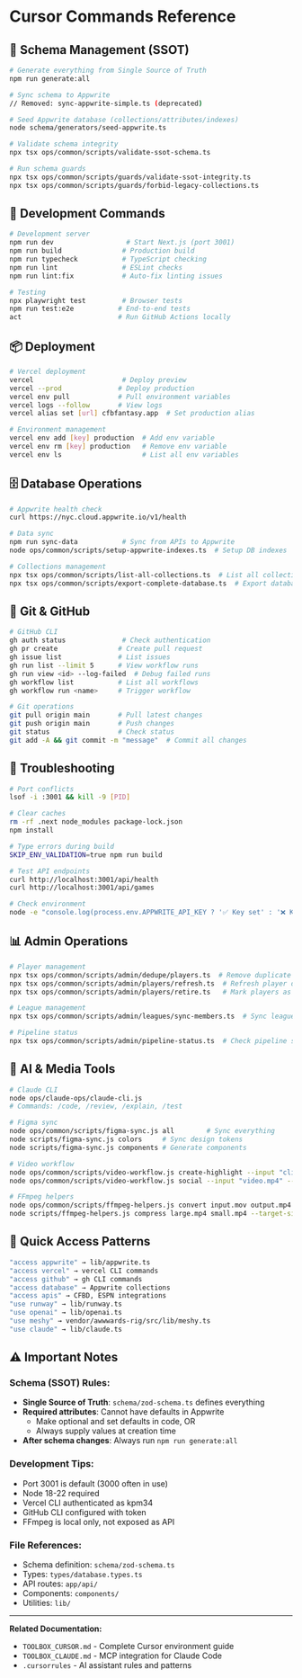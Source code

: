 # Cursor Commands Reference

## 🎯 Schema Management (SSOT)
```bash
# Generate everything from Single Source of Truth
npm run generate:all

# Sync schema to Appwrite
// Removed: sync-appwrite-simple.ts (deprecated)

# Seed Appwrite database (collections/attributes/indexes)
node schema/generators/seed-appwrite.ts

# Validate schema integrity
npx tsx ops/common/scripts/validate-ssot-schema.ts

# Run schema guards
npx tsx ops/common/scripts/guards/validate-ssot-integrity.ts
npx tsx ops/common/scripts/guards/forbid-legacy-collections.ts
```

## 🚀 Development Commands
```bash
# Development server
npm run dev                  # Start Next.js (port 3001)
npm run build               # Production build
npm run typecheck           # TypeScript checking
npm run lint                # ESLint checks
npm run lint:fix            # Auto-fix linting issues

# Testing
npx playwright test         # Browser tests
npm run test:e2e           # End-to-end tests
act                        # Run GitHub Actions locally
```

## 📦 Deployment
```bash
# Vercel deployment
vercel                      # Deploy preview
vercel --prod              # Deploy production
vercel env pull            # Pull environment variables
vercel logs --follow       # View logs
vercel alias set [url] cfbfantasy.app  # Set production alias

# Environment management
vercel env add [key] production  # Add env variable
vercel env rm [key] production   # Remove env variable
vercel env ls                    # List all env variables
```

## 🗄️ Database Operations
```bash
# Appwrite health check
curl https://nyc.cloud.appwrite.io/v1/health

# Data sync
npm run sync-data           # Sync from APIs to Appwrite
node ops/common/scripts/setup-appwrite-indexes.ts  # Setup DB indexes

# Collections management
npx tsx ops/common/scripts/list-all-collections.ts  # List all collections
npx tsx ops/common/scripts/export-complete-database.ts  # Export database
```

## 🐙 Git & GitHub
```bash
# GitHub CLI
gh auth status              # Check authentication
gh pr create               # Create pull request
gh issue list              # List issues
gh run list --limit 5      # View workflow runs
gh run view <id> --log-failed  # Debug failed runs
gh workflow list           # List all workflows
gh workflow run <name>     # Trigger workflow

# Git operations
git pull origin main       # Pull latest changes
git push origin main       # Push changes
git status                 # Check status
git add -A && git commit -m "message"  # Commit all changes
```

## 🔧 Troubleshooting
```bash
# Port conflicts
lsof -i :3001 && kill -9 [PID]

# Clear caches
rm -rf .next node_modules package-lock.json
npm install

# Type errors during build
SKIP_ENV_VALIDATION=true npm run build

# Test API endpoints
curl http://localhost:3001/api/health
curl http://localhost:3001/api/games

# Check environment
node -e "console.log(process.env.APPWRITE_API_KEY ? '✅ Key set' : '❌ Key missing')"
```

## 📊 Admin Operations
```bash
# Player management
npx tsx ops/common/scripts/admin/dedupe/players.ts  # Remove duplicate players
npx tsx ops/common/scripts/admin/players/refresh.ts  # Refresh player data
npx tsx ops/common/scripts/admin/players/retire.ts   # Mark players as retired

# League management
npx tsx ops/common/scripts/admin/leagues/sync-members.ts  # Sync league members

# Pipeline status
npx tsx ops/common/scripts/admin/pipeline-status.ts  # Check pipeline status
```

## 🎨 AI & Media Tools
```bash
# Claude CLI
node ops/claude-ops/claude-cli.js
# Commands: /code, /review, /explain, /test

# Figma sync
node ops/common/scripts/figma-sync.js all        # Sync everything
node scripts/figma-sync.js colors     # Sync design tokens
node scripts/figma-sync.js components # Generate components

# Video workflow
node ops/common/scripts/video-workflow.js create-highlight --input "clips" --output "highlight.mp4"
node ops/common/scripts/video-workflow.js social --input "video.mp4" --format instagram

# FFmpeg helpers
node ops/common/scripts/ffmpeg-helpers.js convert input.mov output.mp4 --quality high
node scripts/ffmpeg-helpers.js compress large.mp4 small.mp4 --target-size 10
```

## 🔑 Quick Access Patterns
```bash
"access appwrite" → lib/appwrite.ts
"access vercel" → vercel CLI commands
"access github" → gh CLI commands
"access database" → Appwrite collections
"access apis" → CFBD, ESPN integrations
"use runway" → lib/runway.ts
"use openai" → lib/openai.ts
"use meshy" → vendor/awwwards-rig/src/lib/meshy.ts
"use claude" → lib/claude.ts
```

## ⚠️ Important Notes

### Schema (SSOT) Rules:
- **Single Source of Truth**: `schema/zod-schema.ts` defines everything
- **Required attributes**: Cannot have defaults in Appwrite
  - Make optional and set defaults in code, OR
  - Always supply values at creation time
- **After schema changes**: Always run `npm run generate:all`

### Development Tips:
- Port 3001 is default (3000 often in use)
- Node 18-22 required
- Vercel CLI authenticated as kpm34
- GitHub CLI configured with token
- FFmpeg is local only, not exposed as API

### File References:
- Schema definition: `schema/zod-schema.ts`
- Types: `types/database.types.ts`
- API routes: `app/api/`
- Components: `components/`
- Utilities: `lib/`

---

**Related Documentation:**
- `TOOLBOX_CURSOR.md` - Complete Cursor environment guide
- `TOOLBOX_CLAUDE.md` - MCP integration for Claude Code
- `.cursorrules` - AI assistant rules and patterns